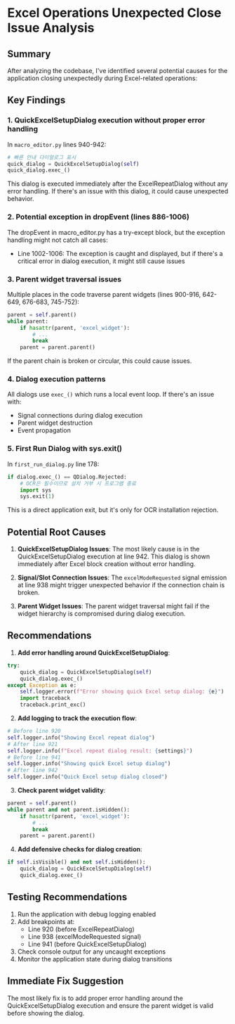 # Excel Operations Unexpected Close Issue Analysis

## Summary
After analyzing the codebase, I've identified several potential causes for the application closing unexpectedly during Excel-related operations:

## Key Findings

### 1. **QuickExcelSetupDialog execution without proper error handling**
In `macro_editor.py` lines 940-942:
```python
# 빠른 안내 다이얼로그 표시
quick_dialog = QuickExcelSetupDialog(self)
quick_dialog.exec_()
```
This dialog is executed immediately after the ExcelRepeatDialog without any error handling. If there's an issue with this dialog, it could cause unexpected behavior.

### 2. **Potential exception in dropEvent (lines 886-1006)**
The dropEvent in macro_editor.py has a try-except block, but the exception handling might not catch all cases:
- Line 1002-1006: The exception is caught and displayed, but if there's a critical error in dialog execution, it might still cause issues

### 3. **Parent widget traversal issues**
Multiple places in the code traverse parent widgets (lines 900-916, 642-649, 676-683, 745-752):
```python
parent = self.parent()
while parent:
    if hasattr(parent, 'excel_widget'):
        # ...
        break
    parent = parent.parent()
```
If the parent chain is broken or circular, this could cause issues.

### 4. **Dialog execution patterns**
All dialogs use `exec_()` which runs a local event loop. If there's an issue with:
- Signal connections during dialog execution
- Parent widget destruction
- Event propagation

### 5. **First Run Dialog with sys.exit()**
In `first_run_dialog.py` line 178:
```python
if dialog.exec_() == QDialog.Rejected:
    # OCR은 필수이므로 설치 거부 시 프로그램 종료
    import sys
    sys.exit(1)
```
This is a direct application exit, but it's only for OCR installation rejection.

## Potential Root Causes

1. **QuickExcelSetupDialog Issues**: The most likely cause is in the QuickExcelSetupDialog execution at line 942. This dialog is shown immediately after Excel block creation without error handling.

2. **Signal/Slot Connection Issues**: The `excelModeRequested` signal emission at line 938 might trigger unexpected behavior if the connection chain is broken.

3. **Parent Widget Issues**: The parent widget traversal might fail if the widget hierarchy is compromised during dialog execution.

## Recommendations

1. **Add error handling around QuickExcelSetupDialog**:
```python
try:
    quick_dialog = QuickExcelSetupDialog(self)
    quick_dialog.exec_()
except Exception as e:
    self.logger.error(f"Error showing quick Excel setup dialog: {e}")
    import traceback
    traceback.print_exc()
```

2. **Add logging to track the execution flow**:
```python
# Before line 920
self.logger.info("Showing Excel repeat dialog")
# After line 921
self.logger.info(f"Excel repeat dialog result: {settings}")
# Before line 941
self.logger.info("Showing quick Excel setup dialog")
# After line 942
self.logger.info("Quick Excel setup dialog closed")
```

3. **Check parent widget validity**:
```python
parent = self.parent()
while parent and not parent.isHidden():
    if hasattr(parent, 'excel_widget'):
        # ...
        break
    parent = parent.parent()
```

4. **Add defensive checks for dialog creation**:
```python
if self.isVisible() and not self.isHidden():
    quick_dialog = QuickExcelSetupDialog(self)
    quick_dialog.exec_()
```

## Testing Recommendations

1. Run the application with debug logging enabled
2. Add breakpoints at:
   - Line 920 (before ExcelRepeatDialog)
   - Line 938 (excelModeRequested signal)
   - Line 941 (before QuickExcelSetupDialog)
3. Check console output for any uncaught exceptions
4. Monitor the application state during dialog transitions

## Immediate Fix Suggestion

The most likely fix is to add proper error handling around the QuickExcelSetupDialog execution and ensure the parent widget is valid before showing the dialog.